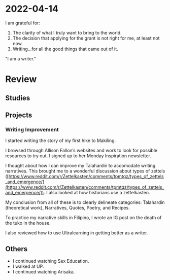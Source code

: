 # 2022-04-14

I am grateful for:

1. The clarity of what I truly want to bring to the world.
2. The decision that applying for the grant is not right for me, at least not now.
3. Writing...for all the good things that came out of it.

"I am a writer."

# Review

## Studies

## Projects

### Writing Improvement

I started writing the story of my first hike to Makiling.

I browsed through Allison Fallon’s websites and work to look for possible resources to try out. I signed up to her Monday Inspiration newsletter.

I thought about how I can improve my Talahardin to accomodate writing narratives. This brought me to a wonderful discussion about types of zettels ([https://www.reddit.com/r/Zettelkasten/comments/tpmtqz/types_of_zettels_and_emergence/](https://www.reddit.com/r/Zettelkasten/comments/tpmtqz/types_of_zettels_and_emergence/)). I also looked at how historians use a zettelkasten.

My conclusion from all of these is to clearly delineate categories: Talahardin (theoretical work), Narratives, Quotes, Poetry, and Recipes.

To practice my narrative skills in Filipino, I wrote an IG post on the death of the tuko in the house.

I also reviewed how to use Ultralearning in getting better as a writer.

## Others

- I continued watching Sex Education.
- I walked at UP.
- I continued watching Arisaka.

